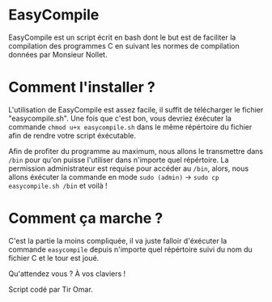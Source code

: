 # EasyCompile
EasyCompile est un script écrit en bash dont le but est de faciliter la compilation des programmes C en suivant les normes de compilation données par Monsieur Nollet.

# Comment l'installer ? 
L'utilisation de EasyCompile est assez facile, il suffit de télécharger le fichier "easycompile.sh". Une fois que c'est bon, vous devriez éxécuter la commande `chmod u+x easycompile.sh` dans le même répértoire du fichier afin de rendre votre script éxécutable.

Afin de profiter du programme au maximum, nous allons le transmettre dans `/bin` pour qu'on puisse l'utiliser dans n'importe quel répértoire.
La permission administrateur est requise pour accéder au `/bin`, alors, nous allons éxécuter la commande en mode `sudo (admin)` -> `sudo cp easycompile.sh /bin`
et voilà ! 

# Comment ça marche ? 
C'est la partie la moins compliquée, il va juste falloir d'éxécuter la commande `easycompile` depuis n'importe quel répértoire suivi du nom du fichier C et le tour est joué. 

Qu'attendez vous ? À vos claviers ! 

Script codé par Tir Omar.

